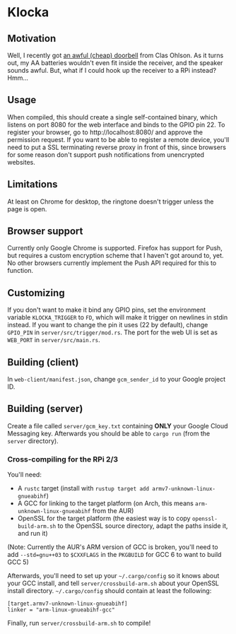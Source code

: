 # Klocka

## Motivation

Well, I recently got [an awful (cheap) doorbell](http://www.clasohlson.com/se/Tr%C3%A5dl%C3%B6s-d%C3%B6rrklocka/36-6016) from Clas Ohlson. As it turns out, my AA batteries wouldn't even fit inside the receiver, and the speaker sounds awful. But, what if I could hook up the receiver to a RPi instead? Hmm...

## Usage

When compiled, this should create a single self-contained binary, which listens
on port 8080 for the web interface and binds to the GPIO pin 22. To register
your browser, go to http://localhost:8080/ and approve the permission request.
If you want to be able to register a remote device, you'll need to put a SSL
terminating reverse proxy in front of this, since browsers for some reason don't
support push notifications from unencrypted websites.

## Limitations

At least on Chrome for desktop, the ringtone doesn't trigger unless the page is open.

## Browser support

Currently only Google Chrome is supported. Firefox has support for Push, but requires a
custom encryption scheme that I haven't got around to, yet. No other browsers
currently implement the Push API required for this to function.

## Customizing

If you don't want to make it bind any GPIO pins, set the environment variable
`KLOCKA_TRIGGER` to `FD`, which will make it trigger on newlines in stdin instead. If you want to change the pin it uses (22 by default),
change `GPIO_PIN` in `server/src/trigger/mod.rs`. The port for the web UI is set as `WEB_PORT` in `server/src/main.rs`.

## Building (client)

In `web-client/manifest.json`, change `gcm_sender_id` to your Google project ID.

## Building (server)

Create a file called `server/gcm_key.txt` containing **ONLY** your Google Cloud
Messaging key. Afterwards you should be able to `cargo run` (from the `server`
directory).

### Cross-compiling for the RPi 2/3

You'll need:

* A `rustc` target (install with `rustup target add armv7-unknown-linux-gnueabihf`)
* A GCC for linking to the target platform (on Arch, this means `arm-unknown-linux-gnueabihf` from the AUR)
* OpenSSL for the target platform (the easiest way is to copy `openssl-build-arm.sh` to the OpenSSL source directory, adapt the paths inside it, and run it)

(Note: Currently the AUR's ARM version of GCC is broken, you'll need to add `--std=gnu++03` to `$CXXFLAGS` in the `PKGBUILD` for GCC 6 to want to build GCC 5)

Afterwards, you'll need to set up your `~/.cargo/config` so it knows about your
GCC install, and tell `server/crossbuild-arm.sh` about your OpenSSL install
directory. `~/.cargo/config` should contain at least the following:

```
[target.armv7-unknown-linux-gnueabihf]
linker = "arm-linux-gnueabihf-gcc"
```

Finally, run `server/crossbuild-arm.sh` to compile!
